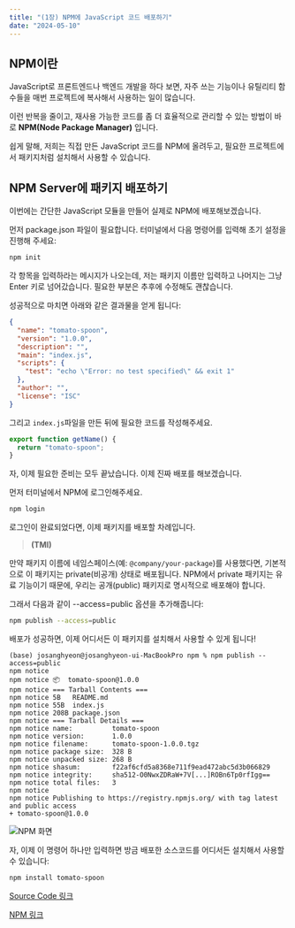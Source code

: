 ```yaml
---
title: "(1장) NPM에 JavaScript 코드 배포하기"
date: "2024-05-10"
---
```


## NPM이란

JavaScript로 프론트엔드나 백엔드 개발을 하다 보면, 자주 쓰는 기능이나 유틸리티 함수들을 매번 프로젝트에 복사해서 사용하는 일이 많습니다.

이런 반복을 줄이고, 재사용 가능한 코드를 좀 더 효율적으로 관리할 수 있는 방법이 바로 **NPM(Node Package Manager)** 입니다.

쉽게 말해, 저희는 직접 만든 JavaScript 코드를 NPM에 올려두고, 필요한 프로젝트에서 패키지처럼 설치해서 사용할 수 있습니다.

## NPM Server에 패키지 배포하기

이번에는 간단한 JavaScript 모듈을 만들어 실제로 NPM에 배포해보겠습니다.

먼저 package.json 파일이 필요합니다. 터미널에서 다음 명령어를 입력해 초기 설정을 진행해 주세요:

```bash
npm init
```

각 항목을 입력하라는 메시지가 나오는데, 저는 패키지 이름만 입력하고 나머지는 그냥 Enter 키로 넘어갔습니다. 필요한 부분은 추후에 수정해도 괜찮습니다.

성공적으로 마치면 아래와 같은 결과물을 얻게 됩니다:

```json
{
  "name": "tomato-spoon",
  "version": "1.0.0",
  "description": "",
  "main": "index.js",
  "scripts": {
    "test": "echo \"Error: no test specified\" && exit 1"
  },
  "author": "",
  "license": "ISC"
}
```

그리고 `index.js`파일을 만든 뒤에 필요한 코드를 작성해주세요.

```javascript
export function getName() {
  return "tomato-spoon";
}
```

자, 이제 필요한 준비는 모두 끝났습니다. 이제 진짜 배포를 해보겠습니다.

먼저 터미널에서 NPM에 로그인해주세요.

```bash
npm login
```

로그인이 완료되었다면, 이제 패키지를 배포할 차례입니다.

> **(TMI)**

만약 패키지 이름에 네임스페이스(예: `@company/your-package`)를 사용했다면, 기본적으로 이 패키지는 private(비공개) 상태로 배포됩니다. NPM에서 private 패키지는 유료 기능이기 때문에, 우리는 공개(public) 패키지로 명시적으로 배포해야 합니다.

그래서 다음과 같이 --access=public 옵션을 추가해줍니다:

```bash
npm publish --access=public
```

배포가 성공하면, 이제 어디서든 이 패키지를 설치해서 사용할 수 있게 됩니다!

```terminal
(base) josanghyeon@josanghyeon-ui-MacBookPro npm % npm publish --access=public
npm notice
npm notice 📦  tomato-spoon@1.0.0
npm notice === Tarball Contents ===
npm notice 5B   README.md
npm notice 55B  index.js
npm notice 208B package.json
npm notice === Tarball Details ===
npm notice name:          tomato-spoon
npm notice version:       1.0.0
npm notice filename:      tomato-spoon-1.0.0.tgz
npm notice package size:  328 B
npm notice unpacked size: 268 B
npm notice shasum:        f22af6cfd5a8368e711f9ead472abc5d3b066829
npm notice integrity:     sha512-O0NwxZDRaW+7V[...]ROBn6Tp0rfIgg==
npm notice total files:   3
npm notice
npm notice Publishing to https://registry.npmjs.org/ with tag latest and public access
+ tomato-spoon@1.0.0
```

<img src="/images/1.png" alt="NPM 화면" />

자, 이제 이 명령어 하나만 입력하면 방금 배포한 소스코드를 어디서든 설치해서 사용할 수 있습니다:

```bash
npm install tomato-spoon
```

[Source Code 링크](https://github.com/eliot-liner/npm/tree/8d9a247584ff0526fe6e1237d1b7ead1d72ef640)

[NPM 링크](https://www.npmjs.com/package/tomato-spoon)
